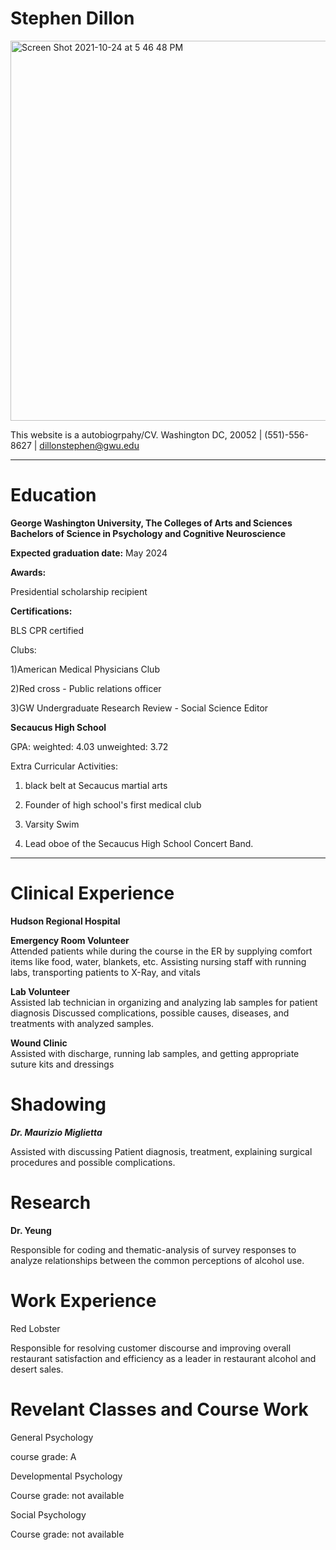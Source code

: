 # Stephen Dillon
<img width="608" alt="Screen Shot 2021-10-24 at 5 46 48 PM" src="https://user-images.githubusercontent.com/94771301/142748705-7ce4c0e6-7b28-4664-ba51-79f513e24f50.png">



This website is a autobiogrpahy/CV.  Washington DC, 20052 | (551)-556-8627 | dillonstephen@gwu.edu 


***

# Education 

**George Washington University, The Colleges of Arts and Sciences Bachelors of Science in Psychology and Cognitive Neuroscience**

**Expected graduation date:** May 2024

**Awards:**

Presidential scholarship recipient 

**Certifications:**

BLS CPR certified 

Clubs: 

1)American Medical Physicians Club 

2)Red cross - Public relations officer 

3)GW Undergraduate Research Review - Social Science Editor 

**Secaucus High School**	

GPA: weighted: 4.03 unweighted: 3.72						             

Extra Curricular Activities:

1) black belt at Secaucus martial arts 

2) Founder of high school's first medical club

3) Varsity Swim

4) Lead oboe of the Secaucus High School Concert Band.


***

# **Clinical Experience**


**Hudson Regional Hospital**

**Emergency Room Volunteer**  								      
Attended patients while during the course in the ER by supplying comfort items like food, water, blankets, etc. 
Assisting nursing staff with running labs, transporting patients to X-Ray, and vitals

**Lab Volunteer**								       
Assisted lab technician in organizing and analyzing lab samples for patient diagnosis 
Discussed complications, possible causes, diseases, and treatments with analyzed samples. 

**Wound Clinic**   										     
Assisted with discharge, running lab samples, and getting appropriate suture kits and dressings 

# Shadowing 

***Dr. Maurizio Miglietta***

Assisted with discussing Patient diagnosis, treatment, explaining surgical procedures and possible complications.	

# Research

**Dr. Yeung**

 Responsible for coding and thematic-analysis of survey responses to analyze relationships between the common perceptions of alcohol use.  
 
# Work Experience

Red Lobster		

Responsible for resolving customer discourse and improving overall restaurant satisfaction and efficiency as a leader in restaurant alcohol and desert sales. 
# Revelant Classes and Course Work 

General Psychology   

course grade: A

Developmental Psychology 
 
Course grade: not available 

Social Psychology 

Course grade: not available 


 
 


	



